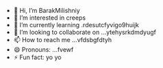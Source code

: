 - 👋 Hi, I’m BarakMilishniy
- 👀 I’m interested in creeps
- 🌱 I’m currently learning .rdesutcfyvigo9huijk
- 💞️ I’m looking to collaborate on ...ytehysrkdmdyugf
- 📫 How to reach me ...vfdsbgfdtyh
- 😄 Pronouns: ...fvewf
- ⚡ Fun fact: yo yo 
<!--
BarakMilishniy/BarakMilishniy is a ✨ special ✨ repository because its `README.md` (this file) appears on your GitHub profile.
You can click the Preview link to take a look at your changes.
--
